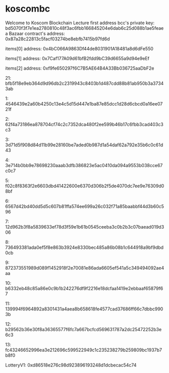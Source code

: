 # koscombc
Welcome to Koscom Blockchain Lecture 
first address bcc's private key: bd5070f3f7e1ea2780810c48f3ac6fbb166845204e6dab6c25d088b1ae5feaea
Bazaar contract's address: 0x87a28c22813c5facf03274be8ebfb7415b97fd6d

items[0] address: 0x4bC066A9863Df44de8031901A18481a8d6dFe550

items[1] address: 0x7Caf177A09d61bfB2fdd9bC39d6655a9d94e9eEf

items[2] address: 0xf9fe650297f6C7B5AE64B4A33Bb036725aaDbF2e

21: bfb5f18e9eb364d9d96db2c2319943c8403b1d487cdd88b81ab950b3a37343ab


1: 4546439e2a60b4250c13e4c5d15d447e1ba87e85dcc1d28d6cbcd0a16ee0721f

2: 62f4a73186ea878704cf74c2c7352dca480f2ee599b46b17c6fbb3cad403c3c3

3: 3d71d5f908d84d11b99e28160be7aded0b987d1a54daf62a792e35b6c0c61d43

4: 3e714b0bb9e78698230aaab3dfb386823e5ac0410da094a9553b038cce67c0c7

5: f02c8f8363f2e6603dbd41422600e6370d306b2f5de4070dc7ee9e76309d08bf

6: 6567d42bd40dd5d5c607b81ffa574ee699a26c032f71a85baabbf44d3b60c596

7: 12d962b3f8a5839633ef78d3f59e1b61b0545ceeba3c0b2b3c07baead019d306

8: 736493381ada0ef5f8e863b3924e8330bec485a86b08b1c644918a9bf9dbd0cb

9: 872373551989d089f1452918f2e70081e86ada6605ef541a5c349494092ae4aa

10: b6332eb48c85a86e0c9b1b242276df9f2216e18dcfaa1419e2ebbaaf65879f67

11: 139994f6964892a8301431a4aea8b658618fe4577cad37686ff66c7dbbc9903b

12: b29562b36e30f8a36365577f6fc7a667bcfcd569631787a2dc25472252b3e6c3

13: fc43246652996ea3e212696c599522949c1c235238279b259809bc1937b7b8f0

LotteryV1: 0xd86518e276c98d923896193248d1dcbecac54c74

